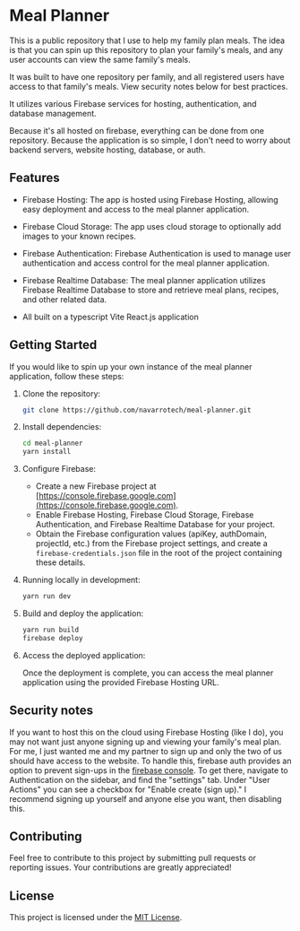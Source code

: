 # Meal Planner

This is a public repository that I use to help my family plan meals. The idea is that you can spin up this repository to plan your family's meals, and any user accounts can view the same family's meals.

It was built to have one repository per family, and all registered users have access to that family's meals. View security notes below for best practices.

It utilizes various Firebase services for hosting, authentication, and database management.

Because it's all hosted on firebase, everything can be done from one repository. Because the application is so simple, I don't need to worry about backend servers, website hosting, database, or auth.

## Features

- Firebase Hosting: The app is hosted using Firebase Hosting, allowing easy deployment and access to the meal planner application.

- Firebase Cloud Storage: The app uses cloud storage to optionally add images to your known recipes.

- Firebase Authentication: Firebase Authentication is used to manage user authentication and access control for the meal planner application.

- Firebase Realtime Database: The meal planner application utilizes Firebase Realtime Database to store and retrieve meal plans, recipes, and other related data.

- All built on a typescript Vite React.js application

## Getting Started

If you would like to spin up your own instance of the meal planner application, follow these steps:

1. Clone the repository:

    ```bash
    git clone https://github.com/navarrotech/meal-planner.git
    ```

2. Install dependencies:

    ```bash
    cd meal-planner
    yarn install
    ```

3. Configure Firebase:

    - Create a new Firebase project at [https://console.firebase.google.com](https://console.firebase.google.com).
    - Enable Firebase Hosting, Firebase Cloud Storage, Firebase Authentication, and Firebase Realtime Database for your project.
    - Obtain the Firebase configuration values (apiKey, authDomain, projectId, etc.) from the Firebase project settings, and create a `firebase-credentials.json` file in the root of the project containing these details.

4. Running locally in development:

    ```bash
    yarn run dev
    ```

5. Build and deploy the application:

    ```bash
    yarn run build
    firebase deploy
    ```

6. Access the deployed application:

    Once the deployment is complete, you can access the meal planner application using the provided Firebase Hosting URL.

## Security notes

If you want to host this on the cloud using Firebase Hosting (like I do), you may not want just anyone signing up and viewing your family's meal plan. For me, I just wanted me and my partner to sign up and only the two of us should have access to the website. To handle this, firebase auth provides an option to prevent sign-ups in the [firebase console](https://console.firebase.google.com/). To get there, navigate to Authentication on the sidebar, and find the "settings" tab. Under "User Actions" you can see a checkbox for "Enable create (sign up)." I recommend signing up yourself and anyone else you want, then disabling this.

## Contributing

Feel free to contribute to this project by submitting pull requests or reporting issues. Your contributions are greatly appreciated!

## License

This project is licensed under the [MIT License](LICENSE).